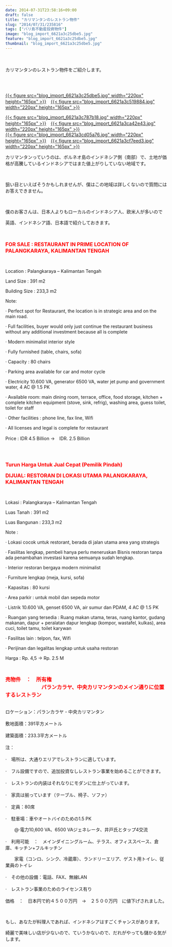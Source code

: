 ```yaml
---
date: 2014-07-31T23:58:16+09:00
draft: false
title: "カリマンタンのレストラン物件"
slug: "2014/07/31/235816"
tags: ["バリ島不動産投資物件"]
image: "blog_import_6621a3c25dbe5.jpg"
feature: "blog_import_6621a3c25dbe5.jpg"
thumbnail: "blog_import_6621a3c25dbe5.jpg"
---
```

<p><br/><br/>カリマンタンのレストラン物件をご紹介します。</p><br/><p><br/><a href="blog_import_6621a3c398b21.jpg">{{< figure src="blog_import_6621a3c25dbe5.jpg" width="220px" height="165px" >}}</a>　<a href="blog_import_6621a3c651311.jpg">{{< figure src="blog_import_6621a3c519884.jpg" width="220px" height="165px" >}}</a></p><p><a href="blog_import_6621a3c8c3f1b.jpg">{{< figure src="blog_import_6621a3c787b18.jpg" width="220px" height="165px" >}}</a>　<a href="blog_import_6621a3cb74738.jpg">{{< figure src="blog_import_6621a3ca42e43.jpg" width="220px" height="165px" >}}</a><br/><a href="blog_import_6621a3ce3caee.jpg">{{< figure src="blog_import_6621a3cd05a76.jpg" width="220px" height="165px" >}}</a>　<a href="blog_import_6621a3d0c2680.jpg">{{< figure src="blog_import_6621a3cf7eed3.jpg" width="220px" height="165px" >}}</a><br/></p><p>カリマンタンっていうのは、ボルネオ島のインドネシア側（南部）で、土地が価格が高騰しているインドネシアではまた値上がりしていない地域です。</p><br/><p>狙い目といえばそうかもしれませんが、僕はこの地域は詳しくないので質問にはお答えできません。</p><p><br/></p><p>僕のお客さんは、日本人よりもローカルのインドネシア人、欧米人が多いので</p><p>英語、インドネシア語、日本語で紹介しておきます。<br/><br/><br/></p><p><font color="#ff0000" size="3"><strong>FOR SALE : RESTAURANT IN PRIME LOCATION OF PALANGKARAYA, KALIMANTAN TENGAH</strong></font></p><p><br/></p><p>Location : Palangkaraya – Kalimantan Tengah </p><p>Land Size : 391 m2</p><p>Building Size : 233,3 m2 </p><p>Note: </p><p>· Perfect spot for Restaurant, the location is in strategic area and on the main road. </p><p>· Full facilities, buyer would only just continue the restaurant business without any additional investment because all is complete </p><p>· Modern minimalist interior style </p><p>· Fully furnished (table, chairs, sofa)</p><p>· Capacity : 80 chairs </p><p>· Parking area available for car and motor cycle </p><p>· Electricity 10.600 VA, generator 6500 VA, water jet pump and government water, 4 AC @ 1.5 PK</p><p>· Available room: main dining room, terrace, office, food storage, kitchen + complete kitchen equipment (stove, sink, refrig), washing area, guess toilet, toilet for staff</p><p>· Other facilities : phone line, fax line, Wifi </p><p>· All licenses and legal is complete for restaurant</p><p>Price : IDR 4.5 Billion →　IDR. 2.5 Billion </p><p><br/></p><p><br/><font color="#ff0000" size="3"><strong>Turun Harga Untuk Jual Cepat (Pemilik Pindah)</strong></font></p><p><font color="#ff0000" size="3"><strong>DIJUAL: RESTORAN DI LOKASI UTAMA PALANGKARAYA, KALIMANTAN TENGAH </strong></font></p><p><br/></p><p>Lokasi : Palangkaraya – Kalimantan Tengah </p><p>Luas Tanah : 391 m2</p><p>Luas Bangunan : 233,3 m2</p><p>Note : </p><p>· Lokasi cocok untuk restorant, berada di jalan utama area yang strategis</p><p>· Fasilitas lengkap, pembeli hanya perlu meneruskan Bisnis restoran tanpa ada penambahan investasi karena semuanya sudah lengkap.</p><p>· Interior restoran bergaya modern minimalist</p><p>· Furniture lengkap (meja, kursi, sofa)</p><p>· Kapasitas : 80 kursi</p><p>· Area parkir : untuk mobil dan sepeda motor </p><p>· Listrik 10.600 VA, genset 6500 VA, air sumur dan PDAM, 4 AC @ 1.5 PK</p><p>· Ruangan yang tersedia : Ruang makan utama, teras, ruang kantor, gudang makanan, dapur + peralatan dapur lengkap (kompor, wastafel, kulkas), area cuci, toilet tamu, toilet karywan</p><p>· Fasilitas lain : telpon, fax, Wifi</p><p>· Perijinan dan legalitas lengkap untuk usaha restoran</p><p>Harga : Rp. 4,5 → Rp. 2.5 M<br/></p><p><br/></p><p><font color="#ff0000"><strong><font size="3"><span>売物件　：　所有権</span> <br/><span>　　　　　　　パランカラヤ</span><span>、</span><span>中央カリマンタンの</span><span>メイン通りに位置する</span><span>レストラン</span></font></strong></font></p><p><br/><span>ロケーション：</span><span>パランカラヤ</span><span> - 中央</span><span>カリマンタン</span> <br/><br/><span>敷地</span><span>面積：</span><span>391平方メートル</span> <br/><br/><span>建築面積</span><span>：</span><span>233.3平方メートル</span> <br/><br/><span>注：</span> <br/><br/><span>·　</span><span>場所は</span><span>、</span><span>大通り</span><span>エリアでレストラン</span><span>に適しています</span>。<br/><br/><span>·　フル</span><span>設備ですので、</span><span>追加</span><span>投資なし</span><span>レストラン事業</span><span>を始めることができます。</span> <br/><br/><span>·　</span><span>レストラン</span><span>の内装はそれなりにモダンに仕上がっています。</span> <br/><br/><span>·　家具は揃っています</span><span>（</span><span>テーブル、椅子</span><span>、</span><span>ソファ</span><span>）</span> <br/><br/><span>·　</span><span>定員：</span><span>80席</span> <br/><br/><span>·　</span><span>駐車場：</span><span>車やオートバイ</span><span>のための</span><span>1.5</span> <span class="hps">PK</span></p><p><span class="hps">　　</span><span>@</span><span>·</span><span>電力</span><span>10,600</span> <span class="hps">VA</span><span>、</span><span>6500</span> <span class="hps">VA</span><span>ジェネレータ</span><span>、</span><span>井戸</span><span>氏とタップ</span><span>4</span><span>交流</span> <br/><br/><span>·　</span><span>利用可能　</span><span>：　</span><span>メインダイニングルーム</span><span>、</span><span>テラス</span><span>、</span><span>オフィススペース</span><span>、</span><span>倉庫</span><span>、</span><span>キッチン</span><span>+</span><span>フル</span><span>キッチン</span></p><p><span>　　家電</span><span>（</span><span>コンロ</span><span>、</span><span>シンク</span><span>、</span><span>冷蔵庫</span><span>）</span><span>、</span><span>ランドリーエリア</span><span>、</span><span>ゲスト用トイレ</span><span>、</span><span>従業員のトイレ</span> <br/><br/><span>·　その他の</span><span>設備：</span><span>電話、FAX</span><span>、</span><span>無線LAN</span> <br/><br/><span>·　</span><span>レストラン事業</span><span>のための</span><span>ライセンス有り</span> <br/><br/><span>価格　：　日本円で約４５００万円　→　２５００万円　に値下げされました。</span> <br/></p><p><br/></p><p>もし、あなたが料理人であれば、インドネシアはすごくチャンスがあります。</p><p>綺麗で美味しい店が少ないので、ていうかないので、だれがやっても儲かる気がします。<br/><br/><br/><a href="o0500037513020596830.jpg"></a><br/><br/><br/></p>

